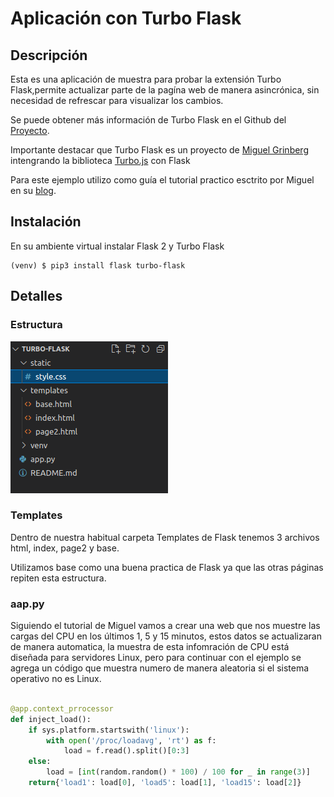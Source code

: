 # Aplicación con Turbo Flask

## Descripción
Esta es una aplicación de muestra para probar la extensión Turbo Flask,permite actualizar parte de la pagína web de manera asincrónica, sin necesidad de refrescar para visualizar los cambios.

Se puede obtener más información de Turbo Flask en el Github del [Proyecto](https://github.com/miguelgrinberg/turbo-flask).

Importante destacar que Turbo Flask es un proyecto de [Miguel Grinberg](https://github.com/miguelgrinberg) intengrando la biblioteca [Turbo.js](https://github.com/hotwired/turbo) con Flask

Para este ejemplo utilizo como guía el tutorial practico esctrito por Miguel en su [blog](https://blog.miguelgrinberg.com/post/dynamically-update-your-flask-web-pages-using-turbo-flask).

## Instalación

En su ambiente virtual instalar Flask 2 y Turbo Flask

```
(venv) $ pip3 install flask turbo-flask

```

## Detalles

### Estructura

![alt text](estructura_del_proyecto.png "Titulo")




### Templates
Dentro de nuestra habitual carpeta Templates de Flask tenemos 3 archivos html, index, page2 y base. 

Utilizamos base como una buena practica de Flask ya que las otras páginas repiten esta estructura.


### aap.py
Siguiendo el tutorial de Miguel vamos a crear una web que nos muestre las cargas del CPU en los últimos 1, 5 y 15 minutos, estos datos se actualizaran de manera automatica, la muestra de esta infomración de CPU está diseñada para servidores Linux, pero para continuar con el ejemplo se agrega un código que muestra numero de manera aleatoria si el sistema operativo no es Linux. 

```python

@app.context_prrocessor
def inject_load():
    if sys.platform.startswith('linux'):
        with open('/proc/loadavg', 'rt') as f:
            load = f.read().split()[0:3]
    else:
        load = [int(random.random() * 100) / 100 for _ in range(3)]
    return{'load1': load[0], 'load5': load[1], 'load15': load[2]}

```





